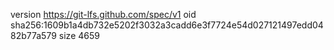 version https://git-lfs.github.com/spec/v1
oid sha256:1609b1a4db732e5202f3032a3cadd6e3f7724e54d027121497edd0482b77a579
size 4659
